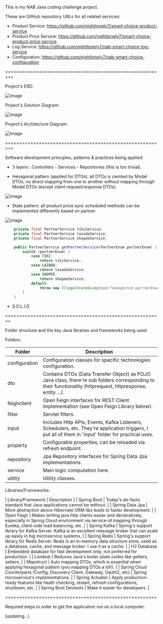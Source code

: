 
This is my NAB Java coding challenge project.

These are GitHub repository URLs for all related services:

- Product Service: https://github.com/nightlonely7/smart-choice-product-service
- Product Price Service: https://github.com/nightlonely7/smart-choice-product-price-service
- Log Service: https://github.com/nightlonely7/nab-smart-choice-log-service
- Configuration: https://github.com/nightlonely7/nab-smart-choice-configuration


=========================================================


Project's ERD: 

![image](https://user-images.githubusercontent.com/41773948/116113156-6f983d80-a6e2-11eb-9dd4-751c5f3b1109.png)



Project's Solution Diagram:

![image](https://user-images.githubusercontent.com/41773948/116116722-aa4fa500-a6e5-11eb-8465-ea8404594f38.png)



Project's Architecture Diagram:

![image](https://user-images.githubusercontent.com/41773948/116112738-0adce300-a6e2-11eb-9c58-f8189f0623ee.png)



=========================================================


Software development principles, patterns & practices being applied:

 
 - 3 layers : Controllers - Services - Repositories (this is too trivial).

 - Hexagonal pattern (applied for DTOs): all DTOs is centred by Model DTOs, no direct mapping from one to another without mapping through Model DTOs (except client request/response DTOs).


![image](https://user-images.githubusercontent.com/41773948/116116201-18479c80-a6e5-11eb-8e1c-b5359e73efd9.png)

 
 - State pattern: all product price sync scheduled methods can be implemented differently based on partner.


![image](https://user-images.githubusercontent.com/41773948/116116459-62308280-a6e5-11eb-984f-196d7e243c37.png)
```java
    private final PartnerService tikiService;
    private final PartnerService lazadaService;
    private final PartnerService shopeeService;

    public PartnerService getPartnerService(PartnerEnum partnerEnum) {
        switch (partnerEnum) {
            case TIKI:
                return tikiService;
            case LAZADA:
                return lazadaService;
            case SHOPEE:
                return shopeeService;
            default:
                throw new IllegalStateException("Unexpected partnerEnum value: " + partnerEnum);
        }
    }
```

- S.O.L.I.D

========================================================

Folder structure and the key Java libraries and frameworks being used:

Folders:

| Folder  | Description |
| ------------- | ------------- |
| configuration  | Configuration classes for specific technologies configuration. |
| dto  | Contains DTOs (Data Transfer Object) as POJO Java class, there're sub folders corresponding to their functionality (httprequest, httpresponse, entity ...). |
| feignclient | Open Feign interfaces for REST Client implementation (see Open Feign Library below). |
| filter | Servlet filters. |
| input | Includes Http APIs, Events, Kafka Listeners, Schedulers, etc. They're application triggers, I put all of them in 'input' folder for practical uses. |
| property | Configurable properties, can be reloaded via refresh endpoint. |
| repository | Jpa Repository interfaces for Spring Data Jpa implementations. |
| service | Main logic computation here. |
| utility | Utility classes. |

Libraries/Frameworks:

| Library/Framework | Description |
| Spring Boot | Today's de-facto standard that Java applications cannot be without. |
| Spring Data Jpa | More abstraction above Hibernate ORM libs leads to faster development. |
| Open Feign | Makes writing java http clients easier and declaratively, especially in Spring Cloud environment via service-id mapping through Eureka, client-side load balancing, etc. |
| Spring Kafka | Spring's support library for Kafka Server. Kafka is an excellent message broker that can scale up easily in big microservice systems. |
| Spring Redis | Spring's support library for Redis Server. Redis is an in-memory data structure store, used as a database, cache, and message broker. I use it as a cache. |
| H2 Database | Embedded database for fast development only, not preferred for production. |
| Lombok | Reduces Java's boiler-plate codes like getters, setters. |
| Mapstruct | Auto mapping DTOs, which is essential when applying hexagonal pattern (you mapping DTOs a lot!). |
| Spring Cloud Counterparts (Config, Discovery Client, Gateway, Oauth2, etc) | Spring microservice's implementations. |
| Spring Actuator | Apply production-ready features like heath checking, restart, refresh configurations, shutdown, etc. |
| Spring Boot Devtools | Make it easier for developers. |

======================================================

Required steps in order to get the application run on a local computer:

(updating...)
